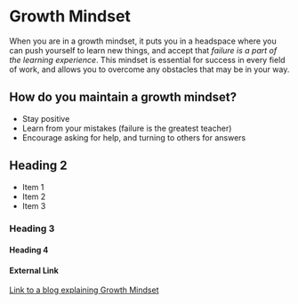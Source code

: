 # Growth Mindset
When you are in a growth mindset, it puts you in a headspace where you can push yourself to learn new things, and accept that *failure is a part of the learning experience*. This mindset is essential for success in every field of work, and allows you to overcome any obstacles that may be in your way. 

## How do you maintain a growth mindset?
- Stay positive
- Learn from your mistakes (failure is the greatest teacher)
- Encourage asking for help, and turning to others for answers

## Heading 2
* Item 1
* Item 2
* Item 3
### Heading 3
#### Heading 4
#### External Link
[Link to a blog explaining Growth Mindset](https://www.atlassian.com/blog/inside-atlassian/growth-mindset)
